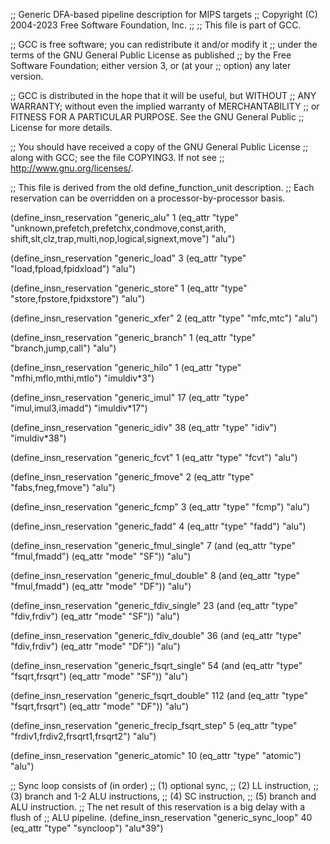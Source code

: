 ;; Generic DFA-based pipeline description for MIPS targets
;;   Copyright (C) 2004-2023 Free Software Foundation, Inc.
;;
;; This file is part of GCC.

;; GCC is free software; you can redistribute it and/or modify it
;; under the terms of the GNU General Public License as published
;; by the Free Software Foundation; either version 3, or (at your
;; option) any later version.

;; GCC is distributed in the hope that it will be useful, but WITHOUT
;; ANY WARRANTY; without even the implied warranty of MERCHANTABILITY
;; or FITNESS FOR A PARTICULAR PURPOSE.  See the GNU General Public
;; License for more details.

;; You should have received a copy of the GNU General Public License
;; along with GCC; see the file COPYING3.  If not see
;; <http://www.gnu.org/licenses/>.


;; This file is derived from the old define_function_unit description.
;; Each reservation can be overridden on a processor-by-processor basis.

(define_insn_reservation "generic_alu" 1
  (eq_attr "type" "unknown,prefetch,prefetchx,condmove,const,arith,
		   shift,slt,clz,trap,multi,nop,logical,signext,move")
  "alu")

(define_insn_reservation "generic_load" 3
  (eq_attr "type" "load,fpload,fpidxload")
  "alu")

(define_insn_reservation "generic_store" 1
  (eq_attr "type" "store,fpstore,fpidxstore")
  "alu")

(define_insn_reservation "generic_xfer" 2
  (eq_attr "type" "mfc,mtc")
  "alu")

(define_insn_reservation "generic_branch" 1
  (eq_attr "type" "branch,jump,call")
  "alu")

(define_insn_reservation "generic_hilo" 1
  (eq_attr "type" "mfhi,mflo,mthi,mtlo")
  "imuldiv*3")

(define_insn_reservation "generic_imul" 17
  (eq_attr "type" "imul,imul3,imadd")
  "imuldiv*17")

(define_insn_reservation "generic_idiv" 38
  (eq_attr "type" "idiv")
  "imuldiv*38")

(define_insn_reservation "generic_fcvt" 1
  (eq_attr "type" "fcvt")
  "alu")

(define_insn_reservation "generic_fmove" 2
  (eq_attr "type" "fabs,fneg,fmove")
  "alu")

(define_insn_reservation "generic_fcmp" 3
  (eq_attr "type" "fcmp")
  "alu")

(define_insn_reservation "generic_fadd" 4
  (eq_attr "type" "fadd")
  "alu")

(define_insn_reservation "generic_fmul_single" 7
  (and (eq_attr "type" "fmul,fmadd")
       (eq_attr "mode" "SF"))
  "alu")

(define_insn_reservation "generic_fmul_double" 8
  (and (eq_attr "type" "fmul,fmadd")
       (eq_attr "mode" "DF"))
  "alu")

(define_insn_reservation "generic_fdiv_single" 23
  (and (eq_attr "type" "fdiv,frdiv")
       (eq_attr "mode" "SF"))
  "alu")

(define_insn_reservation "generic_fdiv_double" 36
  (and (eq_attr "type" "fdiv,frdiv")
       (eq_attr "mode" "DF"))
  "alu")

(define_insn_reservation "generic_fsqrt_single" 54
  (and (eq_attr "type" "fsqrt,frsqrt")
       (eq_attr "mode" "SF"))
  "alu")

(define_insn_reservation "generic_fsqrt_double" 112
  (and (eq_attr "type" "fsqrt,frsqrt")
       (eq_attr "mode" "DF"))
  "alu")

(define_insn_reservation "generic_frecip_fsqrt_step" 5
  (eq_attr "type" "frdiv1,frdiv2,frsqrt1,frsqrt2")
  "alu")

(define_insn_reservation "generic_atomic" 10
  (eq_attr "type" "atomic")
  "alu")

;; Sync loop consists of (in order)
;; (1) optional sync,
;; (2) LL instruction,
;; (3) branch and 1-2 ALU instructions,
;; (4) SC instruction,
;; (5) branch and ALU instruction.
;; The net result of this reservation is a big delay with a flush of
;; ALU pipeline.
(define_insn_reservation "generic_sync_loop" 40
  (eq_attr "type" "syncloop")
  "alu*39")
